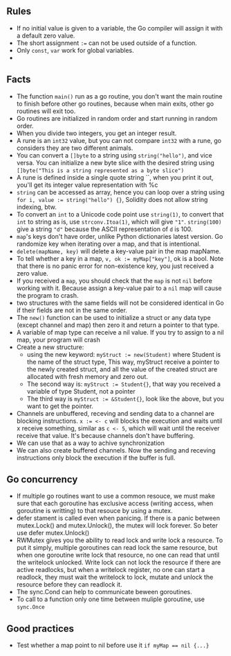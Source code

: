 <!-- ---

layout: post
title:  "Golang recipes"
date:   2022-05-14 13:05:18 +0700
categories: golang
--- -->

## Rules
- If no initial value is given to a variable, the Go compiler will assign it with a default zero value.
- The short assignment `:=` can not be used outside of a function.
- Only `const`, `var` work for global variables.
- 

## Facts
- The function `main()` run as a go routine, you don't want the main routine to finish before other go routines, because when main exits, other go routines will exit too.
- Go routines are initialized in random order and start running in random order.
- When you divide two integers, you get an integer result.
- A rune is an `int32` value, but you can not compare `int32` with a rune, go considers they are two different animals.
- You can convert a `[]byte` to a string using `string("hello")`, and vice versa. You can initialize a new byte slice with the desired string using `[]byte("This is a string represented as a byte slice")`
- A rune is defined inside a single quote string ``, when you print it out, you'll get its integer value representation with %c 
- `string` can be accessed as array, hence you can loop over a string using `for i, value := string("hello") {}`, Solidity does not allow string indexing, btw.
- To convert an `int` to a Unicode code point use `string(1)`, to convert that `int` to string as is, use `strconv.Itoa(1)`, which will give `"1"`. `string(100)` give a string `"d"` because the ASCII representation of `d` is 100.
- `map`'s keys don't have order, unlike Python dictionaries latest version. Go randomize key when iterating over a map, and that is intentional.
- `delete(mapName, key)` will delete a key-value pair in the map mapName.
- To tell whether a key in a map, `v, ok := myMap["key"]`, ok is a bool. Note that there is no panic error for non-existence key, you just received a zero value.
- If you received a `map`, you should check that the `map` is not `nil` before working with it. Because assign a key-value pair to a `nil` map will cause the program to crash.
- two structures with the same fields will not be considered identical in Go if their fields are not in the same order.
- The `new()` function can be used to initialize a struct or any data type (except channel and map) then zero it and return a pointer to that type.
- A variable of map type can receive a nil value. If you try to assign to a nil map, your program will crash
- Create a new structure:
    - using the new keyword: `myStruct := new(Student)` where Student is the name of the struct type, This way, myStruct receive a pointer to the newly created struct, and all the value of the created struct are allocated with fresh memory and zero out.
    - The second way is: `myStruct := Student{}`, that way you received a variable of type Student, not a pointer
    - The third way is `myStruct := &Student{}`, look like the above, but you want to get the pointer.
- Channels are unbuffered, receving and sending data to a channel are blocking instructions. `x := <- c` will blocks the execution and waits until x receive something, similar as `c <- 5`, which will wait until the receiver receive that value. It's because channels don't have buffering.
- We can use that as a way to achive synchronization
- We can also create buffered channels. Now the sending and receving instructions only block the execution if the buffer is full.

## Go concurrency
- If multiple go routines want to use a common resouce, we must make sure that  each goroutine has exclusive access (writing access, when goroutine is writting) to that resouce by using a mutex.
- defer stament is called even when panicing. If there is a panic between mutex.Lock() and mutex.Unlock(), the mutex will lock forever. So beter use defer mutex.Unlock()
- RWMutex gives you the ability to read lock and write lock a resource. To put it simply, multiple goroutines can read lock the same resource, but when one goroutine write lock that resource, no one can read that until the writelock unlocked. Write lock can not lock the resource if there are active readlocks, but when a writelock register, no one can start a readlock, they must wait the writelock to lock, mutate and unlock the resource before they can readlock it.
- The sync.Cond can help to communicate beween goroutines.
- To call to a function only one time between muliple goroutine, use `sync.Once`  
## Good practices
- Test whether a map point to nil before use it `if myMap == nil {...}`


